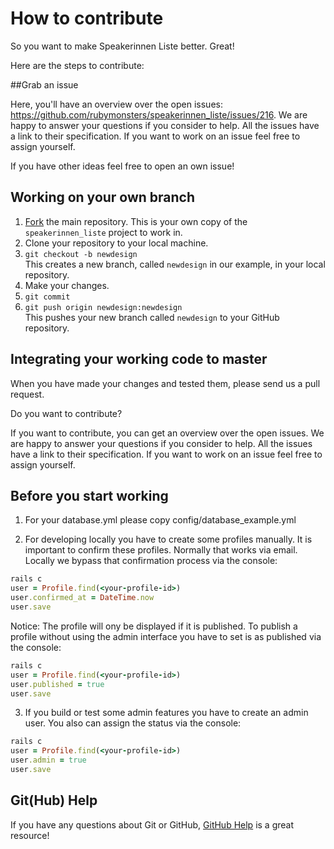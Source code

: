 # How to contribute

So you want to make Speakerinnen Liste better. Great!

Here are the steps to contribute:

##Grab an issue

Here, you'll have an overview over the open issues: https://github.com/rubymonsters/speakerinnen_liste/issues/216. We are happy to answer your questions if you consider to help. All the issues have a link to their specification. If you want to work on an issue feel free to assign yourself.

If you have other ideas feel free to open an own issue!


## Working on your own branch

1. [Fork](https://help.github.com/articles/fork-a-repo) the main repository.
   This is your own copy of the `speakerinnen_liste` project to work in.
2. Clone your repository to your local machine.
3. `git checkout -b newdesign`  
This creates a new branch, called `newdesign` in our example, in your local
repository.
4. Make your changes.
5. `git commit`
6. `git push origin newdesign:newdesign`  
This pushes your new branch called `newdesign` to your GitHub repository.

## Integrating your working code to master

When you have made your changes and tested them, please send us a pull request.

Do you want to contribute?

If you want to contribute, you can get an overview over the open issues. We are happy to answer your questions if you consider to help. All the issues have a link to their specification. If you want to work on an issue feel free to assign yourself.

## Before you start working

1. For your database.yml please copy config/database_example.yml

2. For developing locally you have to create some profiles manually. It is important to confirm these profiles.
Normally that works via email. Locally we bypass that confirmation process via the console:

```Ruby
rails c
user = Profile.find(<your-profile-id>)
user.confirmed_at = DateTime.now
user.save
```

Notice: The profile will ony be displayed if it is published. To publish a profile without using the admin interface you have to set is as published via the console:

```Ruby
rails c
user = Profile.find(<your-profile-id>)
user.published = true
user.save
```

3. If you build or test some admin features you have to create an admin user. You also can assign the status via the console:

```Ruby
rails c
user = Profile.find(<your-profile-id>)
user.admin = true
user.save
```

## Git(Hub) Help

If you have any questions about Git or GitHub, [GitHub
Help](https://help.github.com/) is a great resource!
